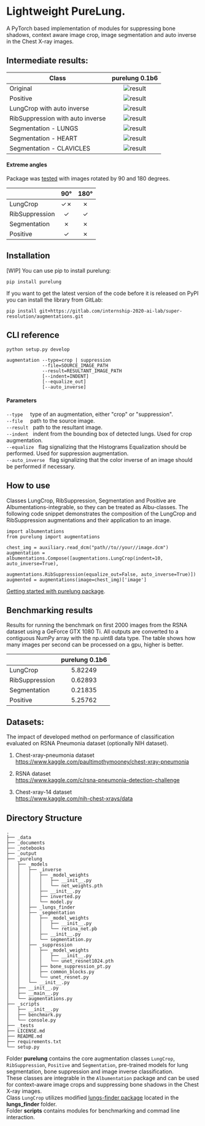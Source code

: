 # Lightweight PureLung.

A PyTorch based implementation of modules for suppressing bone shadows, context aware image crop,
image segmentation and auto inverse in the Chest X-ray images. 


Intermediate results:
---------------------

|     Class             |     purelung  0.1b6  |       
|------------------|:------------------------:|
| Original |         ![result](documents/original.png)                         |
| Positive         |            ![result](documents/inverted.png)      | 
| LungCrop with auto inverse        |          ![result](documents/cropped.png)    |   
| RibSuppression with auto inverse   |          ![result](documents/suppression.png)         |
| Segmentation - LUNGS    |            ![result](documents/mask.png)      |   
| Segmentation - HEART    |            ![result](documents/heart.png)      | 
| Segmentation - CLAVICLES    |            ![result](documents/clavicles.png)      | 
 

#### Extreme angles
Package was [tested](notebooks/extreme.ipynb) with images rotated by 90 and 180 degrees.
 
|                  |     90°                  |          180°                  |         
|------------------|:------------------------:|:------------------------:|
| LungCrop         |           ✓✗                |   ✗         |  
| RibSuppression   |           ✓          |    ✓       |
| Segmentation     |            ✗      |    ✗      |  
| Positive         |            ✓      |    ✗       |

Installation
---------------------
[WIP] You can use pip to install purelung:
```
pip install purelung
```
If you want to get the latest version of the code before it is released on PyPI you can install the library from GitLab:
```
pip install git+https://gitlab.com/internship-2020-ai-lab/super-resolution/augmentations.git
```

CLI reference
---------------------
```
python setup.py develop
```
```
augmentation --type=crop | suppression 
             --file=SOURCE_IMAGE_PATH 
             --result=RESULTANT_IMAGE_PATH 
             [--indent=INDENT]
             [--equalize_out]
             [--auto_inverse]
```
#### Parameters
``` --type  ``` &nbsp; type of an augmentation, either "crop" or "suppression".\
``` --file  ``` &nbsp; path to the source image. \
``` --result ``` &nbsp; path to the resultant image. \
``` --indent ``` &nbsp; indent from the bounding box of detected lungs. Used for crop augmentation.\
``` --equalize ``` &nbsp; flag signalizing that the Histograms Equalization should be performed. Used for suppression augmentation.\
```--auto_inverse``` &nbsp;  flag signalizing that the color inverse of an image should be performed if necessary.

How to use
---------------------
Classes LungCrop, RibSuppression, Segmentation and Positive are Albumentations-integrable, so they can be treated as Albu-classes. The following code snippet demonstrates the composition of the LungCrop and RibSuppression augmentations and their application to an image.
```
import albumentations
from purelung import augmentations

chest_img = auxiliary.read_dcm("path//to//your//image.dcm")
augmentation = albumentations.Compose([augmentations.LungCrop(indent=10, auto_inverse=True),
                                       augmentations.RibSuppression(equalize_out=False, auto_inverse=True)])
augmented = augmentations(image=chest_img)['image']
```
[Getting started with purelung package](notebooks/tutorial.ipynb).

Benchmarking results
---------------------
Results for running the benchmark on first 2000 images from the RSNA dataset using a GeForce GTX 1080 Ti. All outputs are converted to a contiguous NumPy array with the np.uint8 data type. The table shows how many images per second can be processed on a gpu, higher is better.

|                  |     purelung  0.1b6  |       
|------------------|:------------------------:|
| LungCrop         |          5.82249     |   
| RibSuppression   |          0.62893         |
| Segmentation     |            0.21835      |   
| Positive         |            5.25762      |    

Datasets:
---------------------
The impact of developed method on performance of classification evaluated on RSNA Pneumonia dataset (optionally NIH dataset).

1. Chest-xray-pneumonia dataset\
https://www.kaggle.com/paultimothymooney/chest-xray-pneumonia

2. RSNA dataset\
https://www.kaggle.com/c/rsna-pneumonia-detection-challenge

3. Chest-xray-14 dataset\
https://www.kaggle.com/nih-chest-xrays/data

Directory Structure
---------------------
```buildoutcfg
.
├── _data
├── _documents
├── _notebooks
├── _output 
├── _purelung
│   ├── _models
│   │   ├── _inverse
│   │   │   ├── _model_weights
│   │   │   │   ├── __init__.py
│   │   │   │   └── net_weights.pth 
│   │   │   ├── __init__.py 
│   │   │   ├── inverted.py 
│   │   │   └── model.py
│   │   ├── _lungs_finder
│   │   ├── _segmentation
│   │   │   ├── _model_weights
│   │   │   │   ├── __init__.py
│   │   │   │   └── retina_net.pb 
│   │   │   ├── __init__.py 
│   │   │   └── segmentation.py
│   │   ├── _suppression 
│   │   │   ├── _model_weights
│   │   │   │   ├── __init__.py
│   │   │   │   └── unet_resnet1024.pth
│   │   │   ├── bone_suppression_pt.py
│   │   │   ├── common_blocks.py 
│   │   │   └── unet_resnet.py
│   │   └── __init__.py 
│   ├── __init__.py 
│   ├── __main__.py 
│   └── augmentations.py  
├── _scripts
│   ├── __init__.py 
│   ├── benchmark.py  
│   └── console.py
├── _tests
├── LICENSE.md 
├── README.md 
├── requirements.txt
└── setup.py
```
Folder **purelung** contains the core augmentation classes `LungCrop`, `RibSuppression`, `Positive` and `Segmentation`, pre-trained models for lung segmentation, bone suppression and image inverse classification. \
These classes are integrable in the `Albumentation` package and can be used for context-aware image crops and suppressing bone shadows in the Chest X-ray images.
\
Class `LungCrop` utilizes modified [lungs-finder package](https://github.com/dirtmaxim/lungs-finder) located in the **lungs_finder** folder.\
Folder **scripts** contains modules for benchmarking and commad line interaction.


